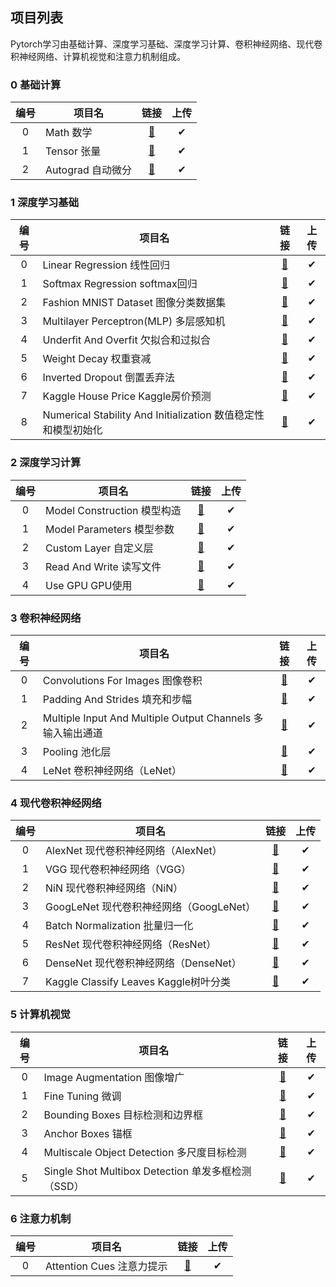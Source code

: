 ## 项目列表

Pytorch学习由基础计算、深度学习基础、深度学习计算、卷积神经网络、现代卷积神经网络、计算机视觉和注意力机制组成。

### 0 基础计算

| 编号 | 项目名            |                             链接                             | 上传 |
| :--: | ----------------- | :----------------------------------------------------------: | :--: |
|  0   | Math 数学         | [🎫](https://github.com/chairc/daily-learning/tree/main/pytorch-learning/000_pytorch_%E5%9F%BA%E7%A1%80%E8%AE%A1%E7%AE%97/00_Math_%E6%95%B0%E5%AD%A6) |  ✔   |
|  1   | Tensor 张量       | [🎫](https://github.com/chairc/daily-learning/tree/main/pytorch-learning/000_pytorch_%E5%9F%BA%E7%A1%80%E8%AE%A1%E7%AE%97/01_Tensor_%E5%BC%A0%E9%87%8F) |  ✔   |
|  2   | Autograd 自动微分 | [🎫](https://github.com/chairc/daily-learning/tree/main/pytorch-learning/000_pytorch_%E5%9F%BA%E7%A1%80%E8%AE%A1%E7%AE%97/02_Autograd_%E8%87%AA%E5%8A%A8%E5%BE%AE%E5%88%86) |  ✔   |

### 1 深度学习基础

| 编号 | 项目名                                                       |                             链接                             | 上传 |
| :--: | ------------------------------------------------------------ | :----------------------------------------------------------: | :--: |
|  0   | Linear Regression 线性回归                                   | [🎫](https://github.com/chairc/daily-learning/tree/main/pytorch-learning/001_pytorch_%E6%B7%B1%E5%BA%A6%E5%AD%A6%E4%B9%A0%E5%9F%BA%E7%A1%80/00_Linear%20Regression_%E7%BA%BF%E6%80%A7%E5%9B%9E%E5%BD%92) |  ✔   |
|  1   | Softmax Regression softmax回归                               | [🎫](https://github.com/chairc/daily-learning/tree/main/pytorch-learning/001_pytorch_%E6%B7%B1%E5%BA%A6%E5%AD%A6%E4%B9%A0%E5%9F%BA%E7%A1%80/01_Softmax%20Regression_softmax%E5%9B%9E%E5%BD%92) |  ✔   |
|  2   | Fashion MNIST Dataset 图像分类数据集                         | [🎫](https://github.com/chairc/daily-learning/tree/main/pytorch-learning/001_pytorch_%E6%B7%B1%E5%BA%A6%E5%AD%A6%E4%B9%A0%E5%9F%BA%E7%A1%80/02_Fashion%20MNIST_%E5%9B%BE%E5%83%8F%E5%88%86%E7%B1%BB%E6%95%B0%E6%8D%AE%E9%9B%86) |  ✔   |
|  3   | Multilayer Perceptron(MLP) 多层感知机                        | [🎫](https://github.com/chairc/daily-learning/tree/main/pytorch-learning/001_pytorch_%E6%B7%B1%E5%BA%A6%E5%AD%A6%E4%B9%A0%E5%9F%BA%E7%A1%80/03_Multilayer%20Perceptron(MLP)_%E5%A4%9A%E5%B1%82%E6%84%9F%E7%9F%A5%E6%9C%BA) |  ✔   |
|  4   | Underfit And Overfit 欠拟合和过拟合                          | [🎫](https://github.com/chairc/daily-learning/tree/main/pytorch-learning/001_pytorch_%E6%B7%B1%E5%BA%A6%E5%AD%A6%E4%B9%A0%E5%9F%BA%E7%A1%80/04_Underfit%20And%20Overfit_%E6%AC%A0%E6%8B%9F%E5%90%88%E5%92%8C%E8%BF%87%E6%8B%9F%E5%90%88) |  ✔   |
|  5   | Weight Decay 权重衰减                                        | [🎫](https://github.com/chairc/daily-learning/tree/main/pytorch-learning/001_pytorch_%E6%B7%B1%E5%BA%A6%E5%AD%A6%E4%B9%A0%E5%9F%BA%E7%A1%80/05_Weight%20Decay_%E6%9D%83%E9%87%8D%E8%A1%B0%E5%87%8F) |  ✔   |
|  6   | Inverted Dropout 倒置丢弃法                                  | [🎫](https://github.com/chairc/daily-learning/tree/main/pytorch-learning/001_pytorch_%E6%B7%B1%E5%BA%A6%E5%AD%A6%E4%B9%A0%E5%9F%BA%E7%A1%80/06_Inverted%20Dropout_%E5%80%92%E7%BD%AE%E4%B8%A2%E5%BC%83%E6%B3%95) |  ✔   |
|  7   | Kaggle House Price Kaggle房价预测                            | [🎫](https://github.com/chairc/daily-learning/tree/main/pytorch-learning/001_pytorch_%E6%B7%B1%E5%BA%A6%E5%AD%A6%E4%B9%A0%E5%9F%BA%E7%A1%80/07_Kaggle%20House%20Price_Kaggle%E6%88%BF%E4%BB%B7%E9%A2%84%E6%B5%8B) |  ✔   |
|  8   | Numerical Stability And Initialization 数值稳定性和模型初始化 | [🎫](https://github.com/chairc/daily-learning/tree/main/pytorch-learning/001_pytorch_%E6%B7%B1%E5%BA%A6%E5%AD%A6%E4%B9%A0%E5%9F%BA%E7%A1%80/08_Numerical%20Stability%20And%20Initialization_%E6%95%B0%E5%80%BC%E7%A8%B3%E5%AE%9A%E6%80%A7%E5%92%8C%E6%A8%A1%E5%9E%8B%E5%88%9D%E5%A7%8B%E5%8C%96) |  ✔   |

### 2 深度学习计算

| 编号 | 项目名                      |                             链接                             | 上传 |
| :--: | --------------------------- | :----------------------------------------------------------: | :--: |
|  0   | Model Construction 模型构造 | [🎫](https://github.com/chairc/daily-learning/tree/main/pytorch-learning/002_pytorch_%E6%B7%B1%E5%BA%A6%E5%AD%A6%E4%B9%A0%E8%AE%A1%E7%AE%97/00_Model%20Construction_%E6%A8%A1%E5%9E%8B%E6%9E%84%E9%80%A0) |  ✔   |
|  1   | Model Parameters 模型参数   | [🎫](https://github.com/chairc/daily-learning/tree/main/pytorch-learning/002_pytorch_%E6%B7%B1%E5%BA%A6%E5%AD%A6%E4%B9%A0%E8%AE%A1%E7%AE%97/01_Model%20Parameters_%E6%A8%A1%E5%9E%8B%E5%8F%82%E6%95%B0) |  ✔   |
|  2   | Custom Layer 自定义层       | [🎫](https://github.com/chairc/daily-learning/tree/main/pytorch-learning/002_pytorch_%E6%B7%B1%E5%BA%A6%E5%AD%A6%E4%B9%A0%E8%AE%A1%E7%AE%97/02_Custom%20Layer_%E8%87%AA%E5%AE%9A%E4%B9%89%E5%B1%82) |  ✔   |
|  3   | Read And Write 读写文件     | [🎫](https://github.com/chairc/daily-learning/tree/main/pytorch-learning/002_pytorch_%E6%B7%B1%E5%BA%A6%E5%AD%A6%E4%B9%A0%E8%AE%A1%E7%AE%97/03_Read%20And%20Write_%E8%AF%BB%E5%86%99%E6%96%87%E4%BB%B6) |  ✔   |
|  4   | Use GPU GPU使用             | [🎫](https://github.com/chairc/daily-learning/tree/main/pytorch-learning/002_pytorch_%E6%B7%B1%E5%BA%A6%E5%AD%A6%E4%B9%A0%E8%AE%A1%E7%AE%97/04_Use%20GPU_GPU%E4%BD%BF%E7%94%A8) |  ✔   |

### 3 卷积神经网络

| 编号 | 项目名                                                     |                             链接                             | 上传 |
| :--: | ---------------------------------------------------------- | :----------------------------------------------------------: | :--: |
|  0   | Convolutions For Images 图像卷积                           | [🎫](https://github.com/chairc/daily-learning/tree/main/pytorch-learning/003_pytorch_%E5%8D%B7%E7%A7%AF%E7%A5%9E%E7%BB%8F%E7%BD%91%E7%BB%9C%EF%BC%88CNN%EF%BC%89/00_Convolutions%20For%20Images_%E5%9B%BE%E5%83%8F%E5%8D%B7%E7%A7%AF) |  ✔   |
|  1   | Padding And Strides 填充和步幅                             | [🎫](https://github.com/chairc/daily-learning/tree/main/pytorch-learning/003_pytorch_%E5%8D%B7%E7%A7%AF%E7%A5%9E%E7%BB%8F%E7%BD%91%E7%BB%9C%EF%BC%88CNN%EF%BC%89/01_Padding%20And%20Strides_%E5%A1%AB%E5%85%85%E5%92%8C%E6%AD%A5%E5%B9%85) |  ✔   |
|  2   | Multiple Input And Multiple Output Channels 多输入输出通道 | [🎫](https://github.com/chairc/daily-learning/tree/main/pytorch-learning/003_pytorch_%E5%8D%B7%E7%A7%AF%E7%A5%9E%E7%BB%8F%E7%BD%91%E7%BB%9C%EF%BC%88CNN%EF%BC%89/02_Multiple%20Input%20And%20Multiple%20Output%20Channels_%E5%A4%9A%E8%BE%93%E5%85%A5%E8%BE%93%E5%87%BA%E9%80%9A%E9%81%93) |  ✔   |
|  3   | Pooling 池化层                                             | [🎫](https://github.com/chairc/daily-learning/tree/main/pytorch-learning/003_pytorch_%E5%8D%B7%E7%A7%AF%E7%A5%9E%E7%BB%8F%E7%BD%91%E7%BB%9C%EF%BC%88CNN%EF%BC%89/03_Pooling_%E6%B1%A0%E5%8C%96%E5%B1%82) |  ✔   |
|  4   | LeNet 卷积神经网络（LeNet）                                | [🎫](https://github.com/chairc/daily-learning/tree/main/pytorch-learning/003_pytorch_%E5%8D%B7%E7%A7%AF%E7%A5%9E%E7%BB%8F%E7%BD%91%E7%BB%9C%EF%BC%88CNN%EF%BC%89/04_LeNet_%E5%8D%B7%E7%A7%AF%E7%A5%9E%E7%BB%8F%E7%BD%91%E7%BB%9C%EF%BC%88LeNet%EF%BC%89) |  ✔   |

### 4 现代卷积神经网络

| 编号 | 项目名                                  |                             链接                             | 上传 |
| :--: | --------------------------------------- | :----------------------------------------------------------: | :--: |
|  0   | AlexNet 现代卷积神经网络（AlexNet）     | [🎫](https://github.com/chairc/daily-learning/tree/main/pytorch-learning/004_pytorch_%E7%8E%B0%E4%BB%A3%E5%8D%B7%E7%A7%AF%E7%A5%9E%E7%BB%8F%E7%BD%91%E7%BB%9C/00_AlexNet_%E7%8E%B0%E4%BB%A3%E5%8D%B7%E7%A7%AF%E7%A5%9E%E7%BB%8F%E7%BD%91%E7%BB%9C%EF%BC%88AlexNet%EF%BC%89) |  ✔   |
|  1   | VGG 现代卷积神经网络（VGG）             | [🎫](https://github.com/chairc/daily-learning/tree/main/pytorch-learning/004_pytorch_%E7%8E%B0%E4%BB%A3%E5%8D%B7%E7%A7%AF%E7%A5%9E%E7%BB%8F%E7%BD%91%E7%BB%9C/01_VGG_%E7%8E%B0%E4%BB%A3%E5%8D%B7%E7%A7%AF%E7%A5%9E%E7%BB%8F%E7%BD%91%E7%BB%9C%EF%BC%88VGG%EF%BC%89) |  ✔   |
|  2   | NiN 现代卷积神经网络（NiN）             | [🎫](https://github.com/chairc/daily-learning/tree/main/pytorch-learning/004_pytorch_%E7%8E%B0%E4%BB%A3%E5%8D%B7%E7%A7%AF%E7%A5%9E%E7%BB%8F%E7%BD%91%E7%BB%9C/02_NiN_%E7%8E%B0%E4%BB%A3%E5%8D%B7%E7%A7%AF%E7%A5%9E%E7%BB%8F%E7%BD%91%E7%BB%9C%EF%BC%88NiN%EF%BC%89) |  ✔   |
|  3   | GoogLeNet 现代卷积神经网络（GoogLeNet） | [🎫](https://github.com/chairc/daily-learning/tree/main/pytorch-learning/004_pytorch_%E7%8E%B0%E4%BB%A3%E5%8D%B7%E7%A7%AF%E7%A5%9E%E7%BB%8F%E7%BD%91%E7%BB%9C/03_GoogLeNet_%E7%8E%B0%E4%BB%A3%E5%8D%B7%E7%A7%AF%E7%A5%9E%E7%BB%8F%E7%BD%91%E7%BB%9C%EF%BC%88GoogLeNet%EF%BC%89) |  ✔   |
|  4   | Batch Normalization 批量归一化          | [🎫](https://github.com/chairc/daily-learning/tree/main/pytorch-learning/004_pytorch_%E7%8E%B0%E4%BB%A3%E5%8D%B7%E7%A7%AF%E7%A5%9E%E7%BB%8F%E7%BD%91%E7%BB%9C/04_Batch%20Normalization_%E6%89%B9%E9%87%8F%E5%BD%92%E4%B8%80%E5%8C%96) |  ✔   |
|  5   | ResNet 现代卷积神经网络（ResNet）       | [🎫](https://github.com/chairc/daily-learning/tree/main/pytorch-learning/004_pytorch_%E7%8E%B0%E4%BB%A3%E5%8D%B7%E7%A7%AF%E7%A5%9E%E7%BB%8F%E7%BD%91%E7%BB%9C/05_ResNet_%E7%8E%B0%E4%BB%A3%E5%8D%B7%E7%A7%AF%E7%A5%9E%E7%BB%8F%E7%BD%91%E7%BB%9C%EF%BC%88ResNet%EF%BC%89) |  ✔   |
|  6   | DenseNet 现代卷积神经网络（DenseNet）   | [🎫](https://github.com/chairc/daily-learning/tree/main/pytorch-learning/004_pytorch_%E7%8E%B0%E4%BB%A3%E5%8D%B7%E7%A7%AF%E7%A5%9E%E7%BB%8F%E7%BD%91%E7%BB%9C/06_DenseNet_%E7%8E%B0%E4%BB%A3%E5%8D%B7%E7%A7%AF%E7%A5%9E%E7%BB%8F%E7%BD%91%E7%BB%9C%EF%BC%88DenseNet%EF%BC%89) |  ✔   |
|  7   | Kaggle Classify Leaves Kaggle树叶分类   | [🎫](https://github.com/chairc/daily-learning/tree/main/pytorch-learning/004_pytorch_%E7%8E%B0%E4%BB%A3%E5%8D%B7%E7%A7%AF%E7%A5%9E%E7%BB%8F%E7%BD%91%E7%BB%9C/07_Kaggle%20Classify%20Leaves_Kaggle%E6%A0%91%E5%8F%B6%E5%88%86%E7%B1%BB) |  ✔   |

### 5 计算机视觉

| 编号 | 项目名                                             |                             链接                             | 上传 |
| :--: | -------------------------------------------------- | :----------------------------------------------------------: | :--: |
|  0   | Image Augmentation 图像增广                        | [🎫](https://github.com/chairc/daily-learning/tree/main/pytorch-learning/005_pytorch_%E8%AE%A1%E7%AE%97%E6%9C%BA%E8%A7%86%E8%A7%89/00_image%20augmentation_%E5%9B%BE%E5%83%8F%E5%A2%9E%E5%B9%BF) |  ✔   |
|  1   | Fine Tuning 微调                                   | [🎫](https://github.com/chairc/daily-learning/tree/main/pytorch-learning/005_pytorch_%E8%AE%A1%E7%AE%97%E6%9C%BA%E8%A7%86%E8%A7%89/01_fine%20tuning_%E5%BE%AE%E8%B0%83) |  ✔   |
|  2   | Bounding Boxes 目标检测和边界框                    | [🎫](https://github.com/chairc/daily-learning/tree/main/pytorch-learning/005_pytorch_%E8%AE%A1%E7%AE%97%E6%9C%BA%E8%A7%86%E8%A7%89/02_Bounding%20Boxes_%E7%9B%AE%E6%A0%87%E6%A3%80%E6%B5%8B%E5%92%8C%E8%BE%B9%E7%95%8C%E6%A1%86) |  ✔   |
|  3   | Anchor Boxes 锚框                                  | [🎫](https://github.com/chairc/daily-learning/tree/main/pytorch-learning/005_pytorch_%E8%AE%A1%E7%AE%97%E6%9C%BA%E8%A7%86%E8%A7%89/03_Anchor%20Boxes_%E9%94%9A%E6%A1%86) |  ✔   |
|  4   | Multiscale Object Detection 多尺度目标检测         | [🎫](https://github.com/chairc/daily-learning/tree/main/pytorch-learning/005_pytorch_%E8%AE%A1%E7%AE%97%E6%9C%BA%E8%A7%86%E8%A7%89/04_Multiscale%20Object%20Detection_%E5%A4%9A%E5%B0%BA%E5%BA%A6%E7%9B%AE%E6%A0%87%E6%A3%80%E6%B5%8B) |  ✔   |
|  5   | Single Shot Multibox Detection 单发多框检测（SSD） | [🎫](https://github.com/chairc/daily-learning/tree/main/pytorch-learning/005_pytorch_%E8%AE%A1%E7%AE%97%E6%9C%BA%E8%A7%86%E8%A7%89/05_Single%20Shot%20Multibox%20Detection_%E5%8D%95%E5%8F%91%E5%A4%9A%E6%A1%86%E6%A3%80%E6%B5%8B%EF%BC%88SSD%EF%BC%89) |  ✔   |

### 6 注意力机制

| 编号 | 项目名                    |                             链接                             | 上传 |
| :--: | ------------------------- | :----------------------------------------------------------: | :--: |
|  0   | Attention Cues 注意力提示 | [🎫](https://github.com/chairc/daily-learning/tree/main/pytorch-learning/006_pytorch_%E6%B3%A8%E6%84%8F%E5%8A%9B%E6%9C%BA%E5%88%B6/00_Attention%20Cues_%E6%B3%A8%E6%84%8F%E5%8A%9B%E6%8F%90%E7%A4%BA) |  ✔   |


